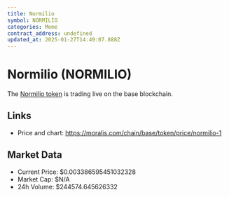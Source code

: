 ```yaml
---
title: Normilio
symbol: NORMILIO
categories: Meme
contract_address: undefined
updated_at: 2025-01-27T14:49:07.888Z
---
```


# Normilio (NORMILIO)
The [Normilio token](https://moralis.com/chain/base/token/price/normilio-1) is trading live on the base blockchain.

## Links
- Price and chart: https://moralis.com/chain/base/token/price/normilio-1

## Market Data
- Current Price: $0.003386595451032328
- Market Cap: $N/A
- 24h Volume: $244574.645626332
